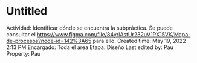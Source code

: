 # Untitled

Actividad: Identificar dónde se encuentra la subpráctica. Se puede consultar el https://www.figma.com/file/84yrlAstUr232uV1PX15VK/Mapa-de-procesos?node-id=142%3A65 para ello.
Created time: May 19, 2022 2:13 PM
Encargado: Toda el área
Etapa: Diseño
Last edited by: Pau
Property: Pau